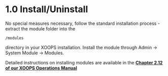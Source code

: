 # 1.0 Install/Uninstall

No special measures necessary, follow the standard installation process - extract the module folder into the 
```
/modules 
```
directory in your XOOPS installation. Install the module through Admin -> System Module -> Modules.

Detailed instructions on installing modules are available in the [**Chapter 2.12 of our XOOPS Operations Manual**](https://xoops.gitbook.io/xoops-operations-guide/)
